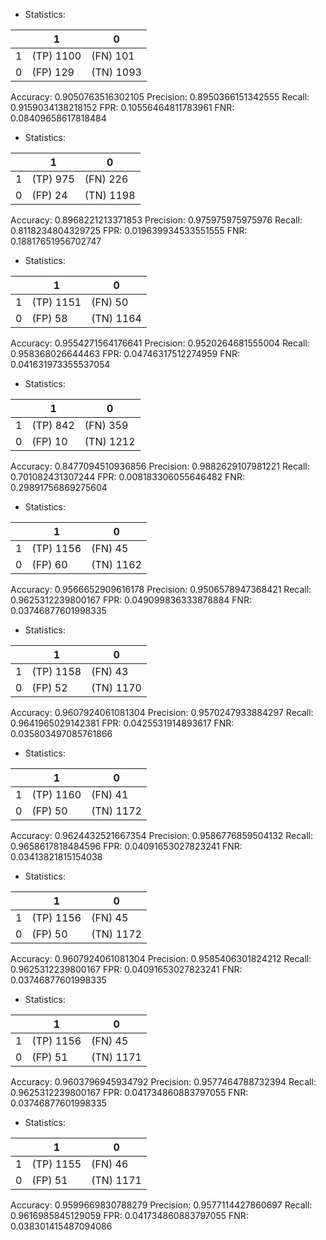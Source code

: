 * Statistics: 

|          |    1     |    0     |
|----------|----------|----------|
|    1     |(TP) 1100 | (FN) 101 |
|    0     | (FP) 129 |(TN) 1093 |
Accuracy: 0.9050763516302105
Precision: 0.8950366151342555
Recall: 0.9159034138218152
FPR: 0.10556464811783961
FNR: 0.08409658617818484
* Statistics: 

|          |    1     |    0     |
|----------|----------|----------|
|    1     | (TP) 975 | (FN) 226 |
|    0     | (FP) 24  |(TN) 1198 |
Accuracy: 0.8968221213371853
Precision: 0.975975975975976
Recall: 0.8118234804329725
FPR: 0.019639934533551555
FNR: 0.18817651956702747
* Statistics: 

|          |    1     |    0     |
|----------|----------|----------|
|    1     |(TP) 1151 | (FN) 50  |
|    0     | (FP) 58  |(TN) 1164 |
Accuracy: 0.9554271564176641
Precision: 0.9520264681555004
Recall: 0.958368026644463
FPR: 0.04746317512274959
FNR: 0.041631973355537054
* Statistics: 

|          |    1     |    0     |
|----------|----------|----------|
|    1     | (TP) 842 | (FN) 359 |
|    0     | (FP) 10  |(TN) 1212 |
Accuracy: 0.8477094510936856
Precision: 0.9882629107981221
Recall: 0.701082431307244
FPR: 0.008183306055646482
FNR: 0.29891756869275604
* Statistics: 

|          |    1     |    0     |
|----------|----------|----------|
|    1     |(TP) 1156 | (FN) 45  |
|    0     | (FP) 60  |(TN) 1162 |
Accuracy: 0.9566652909616178
Precision: 0.9506578947368421
Recall: 0.9625312239800167
FPR: 0.049099836333878884
FNR: 0.03746877601998335
* Statistics: 

|          |    1     |    0     |
|----------|----------|----------|
|    1     |(TP) 1158 | (FN) 43  |
|    0     | (FP) 52  |(TN) 1170 |
Accuracy: 0.9607924061081304
Precision: 0.9570247933884297
Recall: 0.9641965029142381
FPR: 0.0425531914893617
FNR: 0.035803497085761866
* Statistics: 

|          |    1     |    0     |
|----------|----------|----------|
|    1     |(TP) 1160 | (FN) 41  |
|    0     | (FP) 50  |(TN) 1172 |
Accuracy: 0.9624432521667354
Precision: 0.9586776859504132
Recall: 0.9658617818484596
FPR: 0.04091653027823241
FNR: 0.03413821815154038
* Statistics: 

|          |    1     |    0     |
|----------|----------|----------|
|    1     |(TP) 1156 | (FN) 45  |
|    0     | (FP) 50  |(TN) 1172 |
Accuracy: 0.9607924061081304
Precision: 0.9585406301824212
Recall: 0.9625312239800167
FPR: 0.04091653027823241
FNR: 0.03746877601998335
* Statistics: 

|          |    1     |    0     |
|----------|----------|----------|
|    1     |(TP) 1156 | (FN) 45  |
|    0     | (FP) 51  |(TN) 1171 |
Accuracy: 0.9603796945934792
Precision: 0.9577464788732394
Recall: 0.9625312239800167
FPR: 0.041734860883797055
FNR: 0.03746877601998335
* Statistics: 

|          |    1     |    0     |
|----------|----------|----------|
|    1     |(TP) 1155 | (FN) 46  |
|    0     | (FP) 51  |(TN) 1171 |
Accuracy: 0.9599669830788279
Precision: 0.9577114427860697
Recall: 0.9616985845129059
FPR: 0.041734860883797055
FNR: 0.038301415487094086